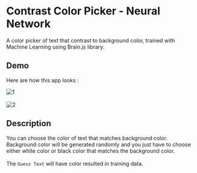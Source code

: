 # Contrast Color Picker - Neural Network

A color picker of text that contrast to background color, trained with Machine Learning using Brain.js library.

## Demo
Here are how this app looks :

<img src="https://i.ibb.co/sCcWNkH/1.png" alt="1" border="0"></img> <br><br>
<img src="https://i.ibb.co/C7cL38t/2.png" alt="2" border="0"></img>

## Description

You can choose the color of text that matches background color. Background color will be generated randomly and you just have to choose either white color or black color that matches the background color.<br><br>
The `Guess Text` will have color resulted in training data.
